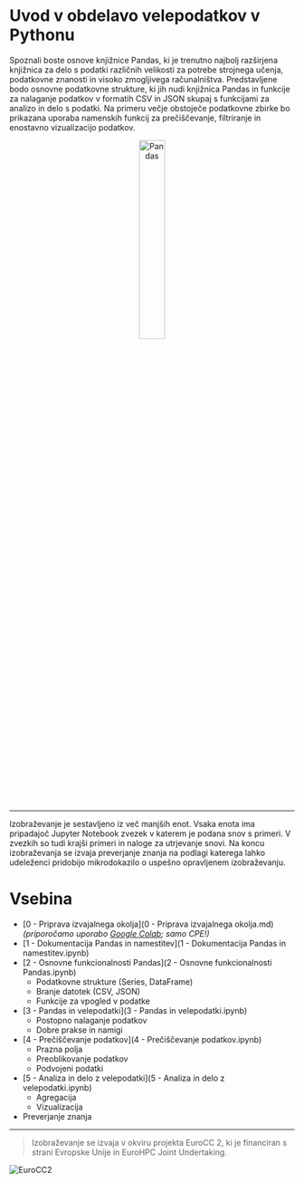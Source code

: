 # Uvod v obdelavo velepodatkov v Pythonu

Spoznali boste osnove knjižnice Pandas, ki je trenutno najbolj razširjena knjižnica za delo s podatki različnih velikosti za potrebe strojnega učenja, podatkovne znanosti in visoko zmogljivega računalništva. Predstavljene bodo osnovne podatkovne strukture, ki jih nudi knjižnica Pandas in funkcije za nalaganje podatkov v formatih CSV in JSON skupaj s funkcijami za analizo in delo s podatki. Na primeru večje obstoječe podatkovne zbirke bo prikazana uporaba namenskih funkcij za prečiščevanje, filtriranje in enostavno vizualizacijo podatkov.

<div style="text-align: center;">
    <p">
        <img src="https://upload.wikimedia.org/wikipedia/commons/thumb/e/ed/Pandas_logo.svg/320px-Pandas_logo.svg.png" alt="Pandas" width="30%"/>
    </p>
</div>

---

Izobraževanje je sestavljeno iz več manjših enot. Vsaka enota ima pripadajoč Jupyter Notebook zvezek v katerem je podana snov s primeri. V zvezkih so tudi krajši primeri in naloge za utrjevanje snovi. Na koncu izobraževanja se izvaja preverjanje znanja na podlagi katerega lahko udeleženci pridobijo mikrodokazilo o uspešno opravljenem izobraževanju.

# Vsebina

* [0 - Priprava izvajalnega okolja](0 - Priprava izvajalnega okolja.md) *(priporočamo uporabo [Google Colab](https://colab.research.google.com); samo CPE!)*
* [1 - Dokumentacija Pandas in namestitev](1 - Dokumentacija Pandas in namestitev.ipynb)
* [2 - Osnovne funkcionalnosti Pandas](2 - Osnovne funkcionalnosti Pandas.ipynb)
  * Podatkovne strukture (Series, DataFrame)
  * Branje datotek (CSV, JSON)
  * Funkcije za vpogled v podatke
* [3 - Pandas in velepodatki](3 - Pandas in velepodatki.ipynb)
  * Postopno nalaganje podatkov
  * Dobre prakse in namigi
* [4 - Prečiščevanje podatkov](4 - Prečiščevanje podatkov.ipynb)
  * Prazna polja
  * Preoblikovanje podatkov
  * Podvojeni podatki
* [5 - Analiza in delo z velepodatki](5 - Analiza in delo z velepodatki.ipynb)
  * Agregacija
  * Vizualizacija
* Preverjanje znanja
---

> Izobraževanje se izvaja v okviru projekta EuroCC 2, ki je financiran s strani Evropske Unije in EuroHPC Joint Undertaking.  

![EuroCC2](https://www.sling.si/wp-content/uploads/2023/03/logoti.png)
